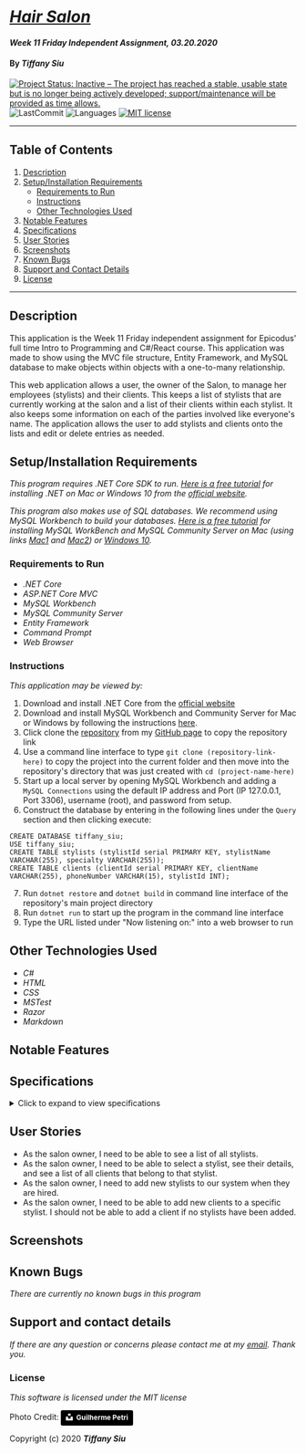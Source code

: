 # _[Hair Salon](https://github.com/TSiu88/HairSalon)_

#### _Week 11 Friday Independent Assignment, 03.20.2020_

#### By _**Tiffany Siu**_

[![Project Status: Inactive – The project has reached a stable, usable state but is no longer being actively developed; support/maintenance will be provided as time allows.](https://www.repostatus.org/badges/latest/inactive.svg)](https://www.repostatus.org/#inactive)
![LastCommit](https://img.shields.io/github/last-commit/tsiu88/HairSalon)
![Languages](https://img.shields.io/github/languages/top/tsiu88/HairSalon)
[![MIT license](https://img.shields.io/badge/License-MIT-orange.svg)](https://lbesson.mit-license.org/)

---
## Table of Contents
1. [Description](#description)
2. [Setup/Installation Requirements](#setup/installation-requirements)
    - [Requirements to Run](#requirements-to-run)
    - [Instructions](#instructions)
    - [Other Technologies Used](#other-technologies-used)
3. [Notable Features](#notable-features)
4. [Specifications](#specifications)
5. [User Stories](#user-stories)
6. [Screenshots](#screenshots)
7. [Known Bugs](#known-bugs)
8. [Support and Contact Details](#support-and-contact-details)
9. [License](#license)
---
## Description

This application is the Week 11 Friday independent assignment for Epicodus' full time Intro to Programming and C#/React course.  This application was made to show using the MVC file structure, Entity Framework, and MySQL database to make objects within objects with a one-to-many relationship.

This web application allows a user, the owner of the Salon, to manage her employees (stylists) and their clients.  This keeps a list of stylists that are currently working at the salon and a list of their clients within each stylist.  It also keeps some information on each of the parties involved like everyone's name.  The application allows the user to add stylists and clients onto the lists and edit or delete entries as needed.

## Setup/Installation Requirements

_This program requires .NET Core SDK to run. [Here is a free tutorial](https://www.learnhowtoprogram.com/c-and-net/getting-started-with-c/installing-c-and-net) for installing .NET on Mac or Windows 10 from the [official website](https://dotnet.microsoft.com/download/dotnet-core/)._ 

_This program also makes use of SQL databases. We recommend using MySQL Workbench to build your databases. [Here is a free tutorial](https://www.learnhowtoprogram.com/c-and-net/getting-started-with-c/installing-and-configuring-mysql) for installing MySQL WorkBench and MySQL Community Server on Mac (using links [Mac1](https://dev.mysql.com/downloads/file/?id=484914) and [Mac2](https://dev.mysql.com/downloads/file/?id=484391)) or [Windows 10](https://dev.mysql.com/downloads/file/?id=484919)._

### Requirements to Run
* _.NET Core_
* _ASP.NET Core MVC_
* _MySQL Workbench_
* _MySQL Community Server_
* _Entity Framework_
* _Command Prompt_
* _Web Browser_

### Instructions

*This application may be viewed by:*

1. Download and install .NET Core from the [official website](https://dotnet.microsoft.com/download/dotnet-core/)
2. Download and install MySQL Workbench and Community Server for Mac or Windows by following the instructions [here](https://www.learnhowtoprogram.com/c-and-net/getting-started-with-c/installing-and-configuring-mysql).
3. Click clone the [repository](https://github.com/TSiu88/HairSalon.git) from my [GitHub page](https://github.com/TSiu88) to copy the repository link
4. Use a command line interface to type `git clone (repository-link-here)` to copy the project into the current folder and then move into the repository's directory that was just created with `cd (project-name-here)`
5. Start up a local server by opening MySQL Workbench and adding a `MySQL Connections` using the default IP address and Port (IP 127.0.0.1, Port 3306), username (root), and password from setup.
6. Construct the database by entering in the following lines under the `Query` section and then clicking execute:
  >
    CREATE DATABASE tiffany_siu;
    USE tiffany_siu;
    CREATE TABLE stylists (stylistId serial PRIMARY KEY, stylistName VARCHAR(255), specialty VARCHAR(255));
    CREATE TABLE clients (clientId serial PRIMARY KEY, clientName VARCHAR(255), phoneNumber VARCHAR(15), stylistId INT);
7. Run `dotnet restore` and `dotnet build` in command line interface of the repository's main project directory
8. Run `dotnet run` to start up the program in the command line interface
9. Type the URL listed under "Now listening on:" into a web browser to run

## Other Technologies Used
* _C#_
* _HTML_
* _CSS_
* _MSTest_
* _Razor_
* _Markdown_

## Notable Features
<!-- _features that make project stand out_ -->

## Specifications

<details>
  <summary>Click to expand to view specifications</summary>

| Specification | Input | Output |
| :-------------     | :------------- | :------------- |
| The application displays a home page welcome message and links to view lists of stylists and clients and add to lists | Application start | Homepage displayed |
| The application displays a list of stylists that can navigate to details on a specific stylist or add a stylist or client | Stylists List page | List of stylists and links to details on each stylist with link to add new stylists or clients |
| The application displays details and a list of clients for a specific stylist | Stylist details page | Display name, specialty, and client list |
| The application allows clients to be added with a specific stylist | Add client A with stylist B | New client A added under stylist B and appears on stylist B's client list |
| If no stylists have been added, no clients can be added because adding clients require a stylist to be chosen | Add client B when 0 stylists in database | "Unable to add, no stylists in system!" |

</details>

## User Stories

* As the salon owner, I need to be able to see a list of all stylists.
* As the salon owner, I need to be able to select a stylist, see their details, and see a list of all clients that belong to that stylist.
* As the salon owner, I need to add new stylists to our system when they are hired.
* As the salon owner, I need to be able to add new clients to a specific stylist. I should not be able to add a client if no stylists have been added.

## Screenshots

<!-- _Here is a snippet of what the input looks like:_

![Snippet of input fields](img/snippet1.png)

_Here is a preview of what the output looks like:_

![Snippet of output box](img/snippet2.png) -->

<!-- _{Show pictures using ![alt text](image.jpg), show what library does as concisely as possible but don't need to explain how project solves problem from `code`_ -->

## Known Bugs

_There are currently no known bugs in this program_

## Support and contact details

_If there are any question or concerns please contact me at my [email](mailto:tsiu88@gmail.com). Thank you._

### License

*This software is licensed under the MIT license*

Photo Credit: 
<a style="background-color:black;color:white;text-decoration:none;padding:4px 6px;font-family:-apple-system, BlinkMacSystemFont, &quot;San Francisco&quot;, &quot;Helvetica Neue&quot;, Helvetica, Ubuntu, Roboto, Noto, &quot;Segoe UI&quot;, Arial, sans-serif;font-size:12px;font-weight:bold;line-height:1.2;display:inline-block;border-radius:3px" href="https://unsplash.com/@guipetri?utm_medium=referral&amp;utm_campaign=photographer-credit&amp;utm_content=creditBadge" target="_blank" rel="noopener noreferrer" title="Download free do whatever you want high-resolution photos from Guilherme Petri"><span style="display:inline-block;padding:2px 3px"><svg xmlns="http://www.w3.org/2000/svg" style="height:12px;width:auto;position:relative;vertical-align:middle;top:-2px;fill:white" viewBox="0 0 32 32"><title>unsplash-logo</title><path d="M10 9V0h12v9H10zm12 5h10v18H0V14h10v9h12v-9z"></path></svg></span><span style="display:inline-block;padding:2px 3px">Guilherme Petri</span></a>

Copyright (c) 2020 **_Tiffany Siu_**
